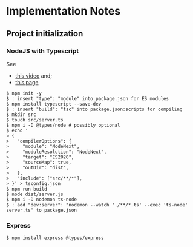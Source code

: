 # Implementation Notes

## Project initialization

### NodeJS with Typescript

See
- [this video](https://www.youtube.com/watch?v=H91aqUHn8sE) and;
- [this page](https://fireship.io/lessons/typescript-nodejs-setup/)

```shell
$ npm init -y
$ : insert "type": "module" into package.json for ES modules
$ npm install typescript --save-dev
$ : insert "build": "tsc" into package.json:scripts for compiling
$ mkdir src
$ touch src/server.ts
$ npm i -D @types/node # possibly optional
$ echo '
> {
>   "compilerOptions": {
>     "module": "NodeNext",
>     "moduleResolution": "NodeNext",
>     "target": "ES2020",
>     "sourceMap": true,
>     "outDir": "dist",
>   },
>   "include": ["src/**/*"],
> }' > tsconfig.json
$ npm run build
$ node dist/server.js
$ npm i -D nodemon ts-node
$ : add "dev:server": "nodemon --watch './**/*.ts' --exec 'ts-node' server.ts" to package.json
```

### Express

```shell
$ npm install express @types/express
```